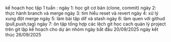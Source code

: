 kế hoạch học tập 1 tuần :
ngày 1: học git cơ bản (clone, commit)
ngày 2: thực hành branch và merge 
ngày 3: tìm hiểu reset và revert
ngày 4: xử lý xung đột merge
ngày 5: làm bài tập dif và stash
ngày 6: làm quen với githud (pull,push,tag)
ngày 7: ôn tập tổng hợp các lệch git
học cach quản lý project trên git
lập kế hoạch cho dự án nhóm 
ngày bắt đầu 20/09/2025
ngày kết thúc 26/09/2025
